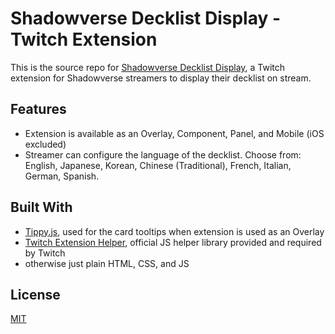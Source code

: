 # Shadowverse Decklist Display - Twitch Extension

This is the source repo for [Shadowverse Decklist Display](https://dashboard.twitch.tv/extensions/llh94rucuoo6lh3ydi4g4ts11a0l8d-0.0.2), a Twitch extension for Shadowverse streamers to display their decklist on stream.

## Features

- Extension is available as an Overlay, Component, Panel, and Mobile (iOS excluded)
- Streamer can configure the language of the decklist. Choose from: English, Japanese, Korean, Chinese (Traditional), French, Italian, German, Spanish.

## Built With

* [Tippy.js](https://atomiks.github.io/tippyjs/), used for the card tooltips when extension is used as an Overlay
* [Twitch Extension Helper](https://dev.twitch.tv/docs/extensions/reference#helper-extensions), official JS helper library provided and required by Twitch
* otherwise just plain HTML, CSS, and JS
## License

[MIT](https://github.com/zxt/sv-decklist-twitch-ext/blob/master/LICENSE)